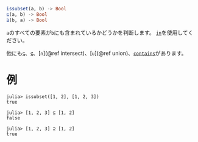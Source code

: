 ```julia
issubset(a, b) -> Bool
⊆(a, b) -> Bool
⊇(b, a) -> Bool
```

`a`のすべての要素が`b`にも含まれているかどうかを判断します。 [`in`](@ref)を使用してください。

他にも[`⊊`](@ref)、[`⊈`](@ref)、[`∩`](@ref intersect)、[`∪`](@ref union)、[`contains`](@ref)があります。

# 例

```jldoctest
julia> issubset([1, 2], [1, 2, 3])
true

julia> [1, 2, 3] ⊆ [1, 2]
false

julia> [1, 2, 3] ⊇ [1, 2]
true
```
